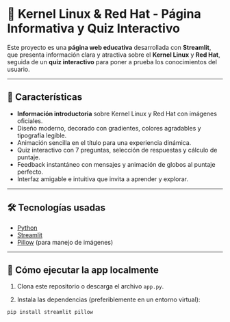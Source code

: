 # 🐧 Kernel Linux & Red Hat - Página Informativa y Quiz Interactivo

Este proyecto es una **página web educativa** desarrollada con **Streamlit**, que presenta información clara y atractiva sobre el **Kernel Linux** y **Red Hat**, seguida de un **quiz interactivo** para poner a prueba los conocimientos del usuario.

---

## 📌 Características

- **Información introductoria** sobre Kernel Linux y Red Hat con imágenes oficiales.
- Diseño moderno, decorado con gradientes, colores agradables y tipografía legible.
- Animación sencilla en el título para una experiencia dinámica.
- Quiz interactivo con 7 preguntas, selección de respuestas y cálculo de puntaje.
- Feedback instantáneo con mensajes y animación de globos al puntaje perfecto.
- Interfaz amigable e intuitiva que invita a aprender y explorar.

---

## 🛠️ Tecnologías usadas

- [Python](https://www.python.org/)
- [Streamlit](https://streamlit.io/)
- [Pillow](https://python-pillow.org/) (para manejo de imágenes)

---

## 🚀 Cómo ejecutar la app localmente

1. Clona este repositorio o descarga el archivo `app.py`.

2. Instala las dependencias (preferiblemente en un entorno virtual):

```bash
pip install streamlit pillow
